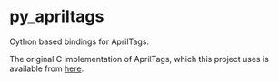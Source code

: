 py_apriltags
============

Cython based bindings for AprilTags.

The original C implementation of AprilTags, which this project uses is available from [here](https://april.eecs.umich.edu/software/apriltag.html).
